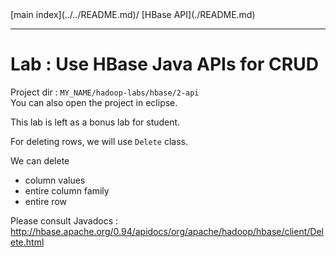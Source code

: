 <link rel='stylesheet' href='../../assets/css/main.css'/>
[main index](../../README.md)/ [HBase API](./README.md)

----

# Lab : Use HBase Java APIs for CRUD
Project dir : `MY_NAME/hadoop-labs/hbase/2-api`  
You can also open the project in eclipse.

This lab is left as a bonus lab for student.

For deleting rows, we will use `Delete` class.

We can delete
- column values
- entire column family
- entire row

Please consult Javadocs : http://hbase.apache.org/0.94/apidocs/org/apache/hadoop/hbase/client/Delete.html
